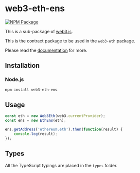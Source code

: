 # web3-eth-ens

[![NPM Package][npm-image]][npm-url] 

This is a sub-package of [web3.js][repo].

This is the contract package to be used in the `web3-eth` package.

Please read the [documentation][docs] for more.

## Installation

### Node.js

```bash
npm install web3-eth-ens
```

## Usage

```js
const eth = new Web3Eth(web3.currentProvider);
const ens = new EthEns(eth);

ens.getAddress('ethereum.eth').then(function(result) {
    console.log(result);
});
```

## Types

All the TypeScript typings are placed in the `types` folder.

[docs]: http://web3js.readthedocs.io/en/1.0/
[repo]: https://github.com/ethereum/web3.js
[npm-image]: https://img.shields.io/npm/v/web3-eth-ens.svg
[npm-url]: https://npmjs.org/package/web3-eth-ens

